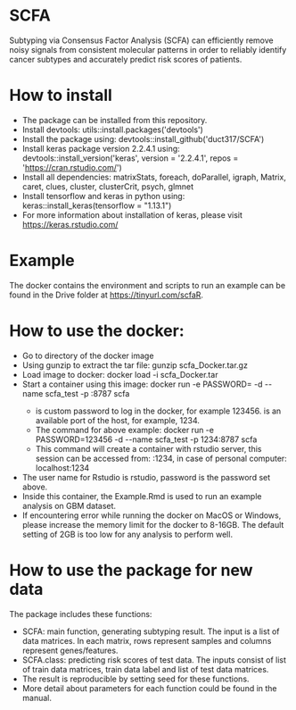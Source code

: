 # SCFA
Subtyping via Consensus Factor Analysis (SCFA) can efficiently remove noisy signals from consistent molecular patterns in order to reliably identify cancer subtypes and accurately predict risk scores of patients.
# How to install
- The package can be installed from this repository.
- Install devtools: utils::install.packages('devtools')
- Install the package using: devtools::install_github('duct317/SCFA')
- Install keras package version 2.2.4.1 using: devtools::install_version('keras', version = '2.2.4.1', repos = 'https://cran.rstudio.com/')
- Install all dependencies: matrixStats, foreach, doParallel, igraph, Matrix, caret, clues, cluster, clusterCrit, psych, glmnet
- Install tensorflow and keras in python using: keras::install_keras(tensorflow = "1.13.1")
- For more information about installation of keras, please visit https://keras.rstudio.com/
# Example 
The docker contains the environment and scripts to run an example can be found in the Drive folder at https://tinyurl.com/scfaR.
# How to use the docker:
- Go to directory of the docker image
- Using gunzip to extract the tar file: gunzip scfa_Docker.tar.gz
- Load image to docker: docker load -i scfa_Docker.tar
- Start a container using this image: docker run -e PASSWORD=<your-password> -d --name scfa_test -p <port>:8787 scfa
	- <your-password> is custom password to log in the docker, for example 123456. <port> is an available port of the host, for example, 1234. 
	- The command for above example: docker run -e PASSWORD=123456 -d --name scfa_test -p 1234:8787 scfa
	- This command will create a container with rstudio server, this session can be accessed from: <ip-of-host>:1234, in case of personal computer: localhost:1234
- The user name for Rstudio is rstudio, password is the password set above.
- Inside this container, the Example.Rmd is used to run an example analysis on GBM dataset.
- If encountering error while running the docker on MacOS or Windows, please increase the memory limit for the docker to 8-16GB. The default setting of 2GB is too low for any analysis to perform well.

# How to use the package for new data 
The package includes these functions:
- SCFA: main function, generating subtyping result. The input is a list of data matrices. In each matrix, rows represent samples and columns represent genes/features.
- SCFA.class: predicting risk scores of test data. The inputs consist of list of train data matrices, train data label and list of test data matrices. 
- The result is reproducible by setting seed for these functions.
- More detail about parameters for each function could be found in the manual.
